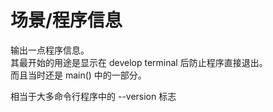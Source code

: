 # 场景/程序信息

输出一点程序信息。\
其最开始的用途是显示在 develop terminal 后防止程序直接退出。\
而且当时还是 main() 中的一部分。

相当于大多命令行程序中的 --version 标志
